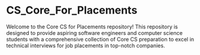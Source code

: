# CS_Core_For_Placements
Welcome to the Core CS for Placements repository! This repository is designed to provide aspiring software engineers and computer science students with a comprehensive collection of Core CS preparation to excel in technical interviews for job placements in top-notch companies.
